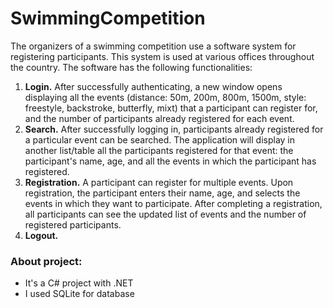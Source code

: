 # SwimmingCompetition
The organizers of a swimming competition use a software system for registering participants. This system is used at various offices throughout the country. The software has the following functionalities: 
1. **Login.** After successfully authenticating, a new window opens displaying all the events (distance: 50m, 200m, 800m, 1500m, style: freestyle, backstroke, butterfly, mixt) that a participant can register for, and the number of participants already registered for each event. 
2. **Search.** After successfully logging in, participants already registered for a particular event can be searched. The application will display in another list/table all the participants registered for that event: the participant's name, age, and all the events in which the participant has registered. 
3. **Registration.** A participant can register for multiple events. Upon registration, the participant enters their name, age, and selects the events in which they want to participate. After completing a registration, all participants can see the updated list of events and the number of registered participants. 
4. **Logout.**


### About project:
- It's a C# project with .NET
- I used SQLite for database
